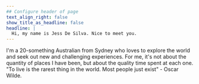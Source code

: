 ```yaml
---
## Configure header of page
text_align_right: false
show_title_as_headline: false
headline: |
  Hi, my name is Jess De Silva. Nice to meet you.
---
```


<!-- this is a subheadline -->
I'm a 20-something Australian from Sydney who loves to explore the world 
and seek out new and challenging experiences. 
For me, it's not about the quantity of places I have been, but about the quality 
time spent at each one. "To live is the rarest thing in the world. Most people
just exist" - Oscar Wilde.
